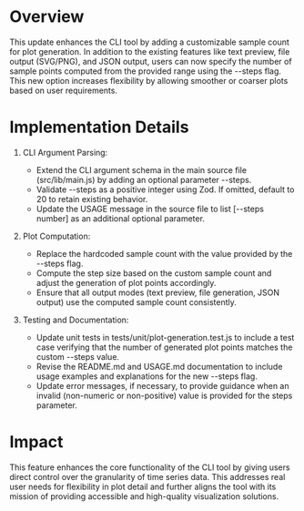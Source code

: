 # Overview
This update enhances the CLI tool by adding a customizable sample count for plot generation. In addition to the existing features like text preview, file output (SVG/PNG), and JSON output, users can now specify the number of sample points computed from the provided range using the --steps flag. This new option increases flexibility by allowing smoother or coarser plots based on user requirements.

# Implementation Details
1. CLI Argument Parsing:
   - Extend the CLI argument schema in the main source file (src/lib/main.js) by adding an optional parameter --steps.
   - Validate --steps as a positive integer using Zod. If omitted, default to 20 to retain existing behavior.
   - Update the USAGE message in the source file to list [--steps number] as an additional optional parameter.

2. Plot Computation:
   - Replace the hardcoded sample count with the value provided by the --steps flag.
   - Compute the step size based on the custom sample count and adjust the generation of plot points accordingly.
   - Ensure that all output modes (text preview, file generation, JSON output) use the computed sample count consistently.

3. Testing and Documentation:
   - Update unit tests in tests/unit/plot-generation.test.js to include a test case verifying that the number of generated plot points matches the custom --steps value.
   - Revise the README.md and USAGE.md documentation to include usage examples and explanations for the new --steps flag.
   - Update error messages, if necessary, to provide guidance when an invalid (non-numeric or non-positive) value is provided for the steps parameter.

# Impact
This feature enhances the core functionality of the CLI tool by giving users direct control over the granularity of time series data. This addresses real user needs for flexibility in plot detail and further aligns the tool with its mission of providing accessible and high-quality visualization solutions.